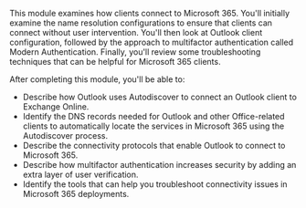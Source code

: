 This module examines how clients connect to Microsoft 365. You'll initially examine the name resolution configurations to ensure that clients can connect without user intervention. You'll then look at Outlook client configuration, followed by the approach to multifactor authentication called Modern Authentication. Finally, you'll review some troubleshooting techniques that can be helpful for Microsoft 365 clients.

After completing this module, you'll be able to:

 -  Describe how Outlook uses Autodiscover to connect an Outlook client to Exchange Online.
 -  Identify the DNS records needed for Outlook and other Office-related clients to automatically locate the services in Microsoft 365 using the Autodiscover process.
 -  Describe the connectivity protocols that enable Outlook to connect to Microsoft 365.
 -  Describe how multifactor authentication increases security by adding an extra layer of user verification.
 -  Identify the tools that can help you troubleshoot connectivity issues in Microsoft 365 deployments.

